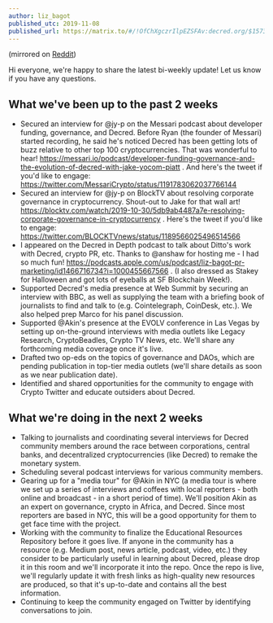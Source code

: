 ```yaml
---
author: liz_bagot
published_utc: 2019-11-08
published_url: https://matrix.to/#/!OfChXgczrIlpEZSFAv:decred.org/$157325470637115kztHb:decred.org
---
```


(mirrored on [Reddit](https://www.reddit.com/r/decred/comments/dto1qs/ditto_biweekly_update_nov_8_2019/))

Hi everyone, we're happy to share the latest bi-weekly update! Let us know if you have any questions.

## What we've been up to the past 2 weeks

- Secured an interview for @jy-p on the Messari podcast about developer funding, governance, and Decred. Before Ryan (the founder of Messari) started recording, he said he's noticed Decred has been getting lots of buzz relative to other top 100 cryptocurrencies. That was wonderful to hear! https://messari.io/podcast/developer-funding-governance-and-the-evolution-of-decred-with-jake-yocom-piatt . And here's the tweet if you'd like to engage: https://twitter.com/MessariCrypto/status/1191783062037766144
- Secured an interview for @jy-p on BlockTV about resolving corporate governance in cryptocurrency. Shout-out to Jake for that wall art! https://blocktv.com/watch/2019-10-30/5db9ab4487a7e-resolving-corporate-governance-in-cryptocurrency . Here's the tweet if you'd like to engage: https://twitter.com/BLOCKTVnews/status/1189566025496514566
- I appeared on the Decred in Depth podcast to talk about Ditto's work with Decred, crypto PR, etc. Thanks to @anshaw for hosting me - I had so much fun! https://podcasts.apple.com/us/podcast/liz-bagot-pr-marketing/id1466716734?i=1000455667566 . (I also dressed as Stakey for Halloween and got lots of eyeballs at SF Blockchain Week!).
- Supported Decred's media presence at Web Summit by securing an interview with BBC, as well as supplying the team with a briefing book of journalists to find and talk to (e.g. Cointelegraph, CoinDesk, etc.). We also helped prep Marco for his panel discussion.
- Supported @Akin's presence at the EVOLV conference in Las Vegas by setting up on-the-ground interviews with media outlets like Legacy Research, CryptoBeadles, Crypto TV News, etc. We'll share any forthcoming media coverage once it's live.
- Drafted two op-eds on the topics of governance and DAOs, which are pending publication in top-tier media outlets (we'll share details as soon as we near publication date).
- Identified and shared opportunities for the community to engage with Crypto Twitter and educate outsiders about Decred.

## What we're doing in the next 2 weeks

- Talking to journalists and coordinating several interviews for Decred community members around the race between corporations, central banks, and decentralized cryptocurrencies (like Decred) to remake the monetary system.
- Scheduling several podcast interviews for various community members.
- Gearing up for a "media tour" for @Akin in NYC (a media tour is where we set up a series of interviews and coffees with local reporters - both online and broadcast - in a short period of time). We'll position Akin as an expert on governance, crypto in Africa, and Decred. Since most reporters are based in NYC, this will be a good opportunity for them to get face time with the project.
- Working with the community to finalize the Educational Resources Repository before it goes live. If anyone in the community has a resource (e.g. Medium post, news article, podcast, video, etc.) they consider to be particularly useful in learning about Decred, please drop it in this room and we'll incorporate it into the repo. Once the repo is live, we'll regularly update it with fresh links as high-quality new resources are produced, so that it's up-to-date and contains all the best information.
- Continuing to keep the community engaged on Twitter by identifying conversations to join.
